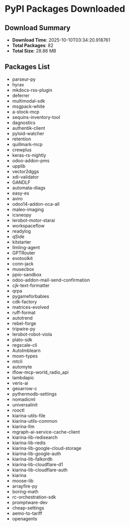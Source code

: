# PyPI Packages Downloaded

## Download Summary
- **Download Time**: 2025-10-10T03:34:20.918761
- **Total Packages**: 82
- **Total Size**: 28.86 MB

## Packages List
- parseur-py
- hyrax
- mkdocs-rss-plugin
- deferrer
- multimodal-sdk
- msgpack-white
- a-stock-mcp
- sequins-inventory-tool
- dagnostics
- authentik-client
- pyloid-watcher
- retention
- quillmark-mcp
- crewplus
- keras-rs-nightly
- odoo-addon-pms
- upplib
- vector2dggs
- xdi-validator
- GANDLF
- automata-diags
- easy-es
- aviro
- odoo14-addon-oca-all
- maleo-imaging
- icsneopy
- lerobot-motor-starai
- workspaceflow
- readylog
- qSide
- kitstarter
- llmling-agent
- GPTRouter
- evotoolkit
- conn-jack
- musecbox
- ppio-sandbox
- odoo-addon-mail-send-confirmation
- cjk-text-formatter
- qrpa
- pygameforbabies
- cdk-factory
- matrices-evolved
- ruff-format
- autotrend
- rebel-forge
- tripwire-py
- lerobot-robot-viola
- plato-sdk
- regscale-cli
- AutoImblearn
- moxn-types
- mtcli
- automyte
- iflow-mcp-world_radio_api
- lambdapic
- veris-ai
- geoarrow-c
- pythermodb-settings
- nomadicml
- universalinit
- rooctl
- kiarina-utils-file
- kiarina-utils-common
- kiarina-llm
- mgraph-ai-service-cache-client
- kiarina-lib-redisearch
- kiarina-lib-redis
- kiarina-lib-google-cloud-storage
- kiarina-lib-google-auth
- kiarina-lib-falkordb
- kiarina-lib-cloudflare-d1
- kiarina-lib-cloudflare-auth
- kiarina
- moose-lib
- arrayfire-py
- boring-math
- rc-orchestration-sdk
- promptware-dev
- cheap-settings
- aemo-to-tariff
- openagents
